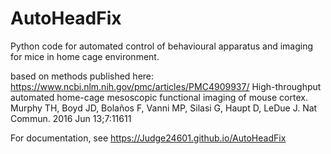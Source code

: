# AutoHeadFix
Python code for automated control of behavioural apparatus and imaging for mice in home cage environment.

based on methods published here: https://www.ncbi.nlm.nih.gov/pmc/articles/PMC4909937/
High-throughput automated home-cage mesoscopic functional imaging of mouse cortex. Murphy TH, Boyd JD, Bolaños F, Vanni MP, Silasi G, Haupt D, LeDue J. Nat Commun. 2016 Jun 13;7:11611

For documentation, see https://Judge24601.github.io/AutoHeadFix
